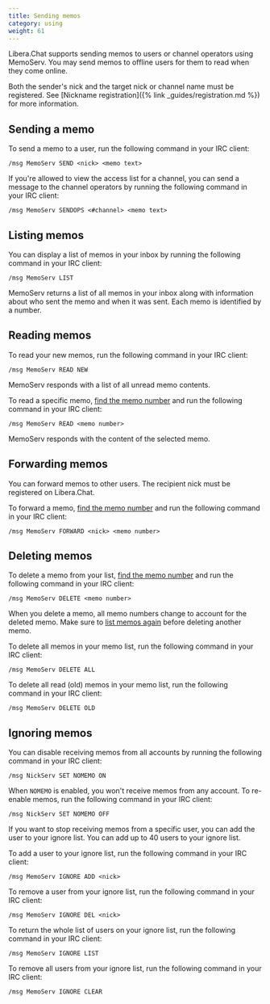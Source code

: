 ```yaml
---
title: Sending memos
category: using
weight: 61
---
```


Libera.Chat supports sending memos to users or channel operators using
MemoServ. You may send memos to offline users for them to read when they come
online.

Both the sender's nick and the target nick or channel name must be registered.
See [Nickname registration]({% link _guides/registration.md %}) for more
information.

## Sending a memo

To send a memo to a user, run the following command in your IRC client:

```irc
/msg MemoServ SEND <nick> <memo text>
```

If you're allowed to view the access list for a channel, you can send a
message to the channel operators by running the following command in your IRC
client:

```irc
/msg MemoServ SENDOPS <#channel> <memo text>
```

## Listing memos

You can display a list of memos in your inbox by running the following command
in your IRC client:

```irc
/msg MemoServ LIST
```

MemoServ returns a list of all memos in your inbox along with information
about who sent the memo and when it was sent. Each memo is identified by a
number.

## Reading memos

To read your new memos, run the following command in your IRC client:

```irc
/msg MemoServ READ NEW
```

MemoServ responds with a list of all unread memo contents.

To read a specific memo, [find the memo number](#listing-memos) and run the
following command in your IRC client:

```irc
/msg MemoServ READ <memo number>
```

MemoServ responds with the content of the selected memo.

## Forwarding memos

You can forward memos to other users. The recipient nick must be registered on
Libera.Chat.

To forward a memo, [find the memo number](#listing-memos) and run the
following command in your IRC client:

```irc
/msg MemoServ FORWARD <nick> <memo number>
```

## Deleting memos

To delete a memo from your list, [find the memo number](#listing-memos) and
run the following command in your IRC client:

```irc
/msg MemoServ DELETE <memo number>
```

When you delete a memo, all memo numbers change to account for the deleted
memo. Make sure to [list memos again](#listing-memos) before deleting another
memo.

To delete all memos in your memo list, run the following command
in your IRC client:

```irc
/msg MemoServ DELETE ALL
```

To delete all read (old) memos in your memo list, run the following command in
your IRC client:

```irc
/msg MemoServ DELETE OLD
```

## Ignoring memos

You can disable receiving memos from all accounts by running the following
command in your IRC client:

```irc
/msg NickServ SET NOMEMO ON
```

When `NOMEMO` is enabled, you won't receive memos from any account. To
re-enable memos, run the following command in your IRC client:

```irc
/msg NickServ SET NOMEMO OFF
```

If you want to stop receiving memos from a specific user, you can add the user
to your ignore list. You can add up to 40 users to your ignore list.

To add a user to your ignore list, run the following command in your IRC
client:

```irc
/msg MemoServ IGNORE ADD <nick>
```

To remove a user from your ignore list, run the following command
in your IRC client:

```irc
/msg MemoServ IGNORE DEL <nick>
```

To return the whole list of users on your ignore list, run the following
command in your IRC client:

```irc
/msg MemoServ IGNORE LIST
```

To remove all users from your ignore list, run the following command in your
IRC client:

```irc
/msg MemoServ IGNORE CLEAR
```
